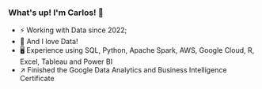 ### What's up! I'm Carlos! 👋

-  ⚡ Working with Data since 2022;
-  🔧 And I love Data!
-  🖥️ Experience using SQL, Python, Apache Spark, AWS, Google Cloud, R, Excel, Tableau and Power BI
-  ↗️ Finished the Google Data Analytics and Business Intelligence Certificate
